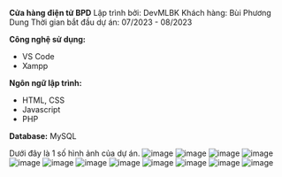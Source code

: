**Cửa hàng điện tử BPD**
Lập trình bởi: DevMLBK
Khách hàng: Bùi Phương Dung
Thời gian bắt đầu dự án: 07/2023 - 08/2023

**Công nghệ sử dụng:** 
- VS Code
- Xampp

**Ngôn ngữ lập trình:**
- HTML, CSS
- Javascript
- PHP

**Database:** MySQL

Dưới đây là 1 số hình ảnh của dự án.
![image](https://github.com/devmlbk1610/do_an_buiphuongdung/assets/158838998/8e2ee8c9-2964-4aad-beb2-0ced425bb106)
![image](https://github.com/devmlbk1610/do_an_buiphuongdung/assets/158838998/9c3dd679-681c-4206-9e63-8b01825fe51f)
![image](https://github.com/devmlbk1610/do_an_buiphuongdung/assets/158838998/07283e45-aa73-49f4-aff2-e0c06492a87d)
![image](https://github.com/devmlbk1610/do_an_buiphuongdung/assets/158838998/ceed0fcb-dc28-4128-a327-ce87bf84a1eb)
![image](https://github.com/devmlbk1610/do_an_buiphuongdung/assets/158838998/a3f8ede2-e363-44bf-bf76-18be2d72ae52)
![image](https://github.com/devmlbk1610/do_an_buiphuongdung/assets/158838998/a3333a64-0bbc-46ad-8262-fe8cbb6e0d2e)
![image](https://github.com/devmlbk1610/do_an_buiphuongdung/assets/158838998/e8804978-3104-4362-8f10-7b14515f2108)
![image](https://github.com/devmlbk1610/do_an_buiphuongdung/assets/158838998/a69e70cc-3d91-497d-ba6c-ceafe424a3e4)
![image](https://github.com/devmlbk1610/do_an_buiphuongdung/assets/158838998/fa3d4fc7-5b25-4b64-9a94-bc29dfc5b9f2)
![image](https://github.com/devmlbk1610/do_an_buiphuongdung/assets/158838998/fa7ce6c3-9810-4043-a528-0b842afd5311)
![image](https://github.com/devmlbk1610/do_an_buiphuongdung/assets/158838998/cabaf228-d78d-4f7c-b19c-3cd73e02ecb0)
![image](https://github.com/devmlbk1610/do_an_buiphuongdung/assets/158838998/e161a6bf-8fa5-4a05-a6cb-b133258d2959)

